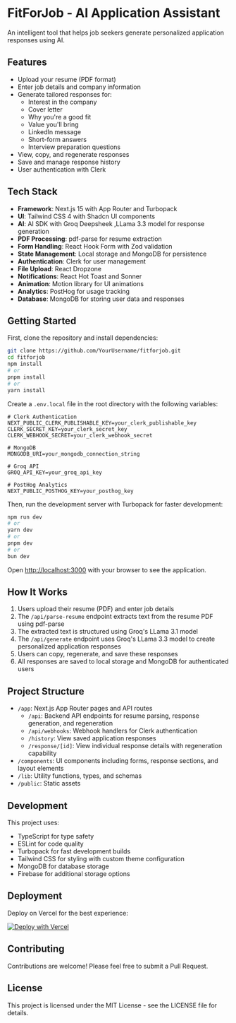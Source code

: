 # FitForJob - AI Application Assistant

An intelligent tool that helps job seekers generate personalized application responses using AI.

## Features

- Upload your resume (PDF format)
- Enter job details and company information
- Generate tailored responses for:
  - Interest in the company
  - Cover letter
  - Why you're a good fit
  - Value you'll bring
  - LinkedIn message
  - Short-form answers
  - Interview preparation questions
- View, copy, and regenerate responses
- Save and manage response history
- User authentication with Clerk

## Tech Stack

- **Framework**: Next.js 15 with App Router and Turbopack
- **UI**: Tailwind CSS 4 with Shadcn UI components
- **AI**: AI SDK with Groq Deepsheek ,LLama 3.3 model for response generation
- **PDF Processing**: pdf-parse for resume extraction
- **Form Handling**: React Hook Form with Zod validation
- **State Management**: Local storage and MongoDB for persistence
- **Authentication**: Clerk for user management
- **File Upload**: React Dropzone
- **Notifications**: React Hot Toast and Sonner
- **Animation**: Motion library for UI animations
- **Analytics**: PostHog for usage tracking
- **Database**: MongoDB for storing user data and responses

## Getting Started

First, clone the repository and install dependencies:

```bash
git clone https://github.com/YourUsername/fitforjob.git
cd fitforjob
npm install
# or
pnpm install
# or
yarn install
```

Create a `.env.local` file in the root directory with the following variables:

```
# Clerk Authentication
NEXT_PUBLIC_CLERK_PUBLISHABLE_KEY=your_clerk_publishable_key
CLERK_SECRET_KEY=your_clerk_secret_key
CLERK_WEBHOOK_SECRET=your_clerk_webhook_secret

# MongoDB
MONGODB_URI=your_mongodb_connection_string

# Groq API
GROQ_API_KEY=your_groq_api_key

# PostHog Analytics
NEXT_PUBLIC_POSTHOG_KEY=your_posthog_key
```

Then, run the development server with Turbopack for faster development:

```bash
npm run dev
# or
yarn dev
# or
pnpm dev
# or
bun dev
```

Open [http://localhost:3000](http://localhost:3000) with your browser to see the application.

## How It Works

1. Users upload their resume (PDF) and enter job details
2. The `/api/parse-resume` endpoint extracts text from the resume PDF using pdf-parse
3. The extracted text is structured using Groq's LLama 3.1 model
4. The `/api/generate` endpoint uses Groq's LLama 3.3 model to create personalized application responses
5. Users can copy, regenerate, and save these responses
6. All responses are saved to local storage and MongoDB for authenticated users

## Project Structure

- `/app`: Next.js App Router pages and API routes
  - `/api`: Backend API endpoints for resume parsing, response generation, and regeneration
  - `/api/webhooks`: Webhook handlers for Clerk authentication
  - `/history`: View saved application responses
  - `/response/[id]`: View individual response details with regeneration capability
- `/components`: UI components including forms, response sections, and layout elements
- `/lib`: Utility functions, types, and schemas
- `/public`: Static assets

## Development

This project uses:

- TypeScript for type safety
- ESLint for code quality
- Turbopack for fast development builds
- Tailwind CSS for styling with custom theme configuration
- MongoDB for database storage
- Firebase for additional storage options

## Deployment

Deploy on Vercel for the best experience:

[![Deploy with Vercel](https://vercel.com/button)](https://vercel.com/new/clone?repository-url=https%3A%2F%2Fgithub.com%2FYourUsername%2Ffitforjob)

## Contributing

Contributions are welcome! Please feel free to submit a Pull Request.

## License

This project is licensed under the MIT License - see the LICENSE file for details.
